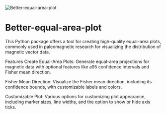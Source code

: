 ![Better-equal-area-plot](images/icon.png)
# Better-equal-area-plot
This Python package offers a tool for creating high-quality equal-area plots, commonly used in paleomagnetic research for visualizing the distribution of magnetic vector data. 

Features
Create Equal-Area Plots: Generate equal-area projections for magnetic data with optional features like a95 confidence intervals and Fisher mean direction.

Fisher Mean Direction: Visualize the Fisher mean direction, including its confidence bounds, with customizable labels and colors.

Customizable Plot: Various options for customizing plot appearance, including marker sizes, line widths, and the option to show or hide axis ticks.
